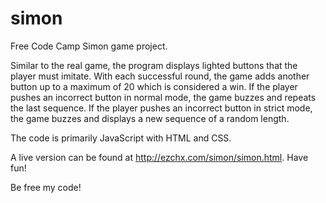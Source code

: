 # simon

Free Code Camp Simon game project.

Similar to the real game, the program displays lighted buttons that the player must imitate. With each successful round, the game adds another button up to a maximum of 20 which is considered a win. If the player pushes an incorrect button in normal mode, the game buzzes and repeats the last sequence. If the player pushes an incorrect button in strict mode, the game buzzes and displays a new sequence of a random length.

The code is primarily JavaScript with HTML and CSS.

A live version can be found at http://ezchx.com/simon/simon.html. Have fun!

Be free my code!
